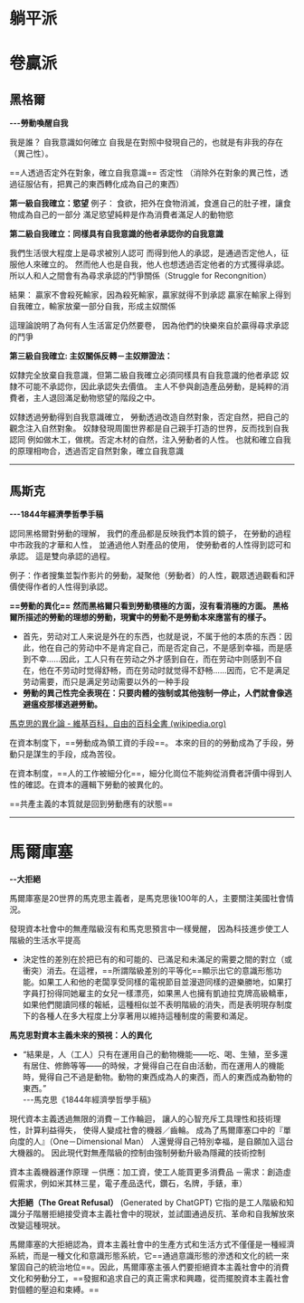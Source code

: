 

# 躺平派


# 卷贏派

## 黑格爾
**---勞動喚醒自我**

我是誰？ 自我意識如何確立
自我是在對照中發現自己的，也就是有非我的存在（異己性）。

==人透過否定外在對象，確立自我意識==
	否定性 （消除外在對象的異己性，透過征服佔有，把異己的東西轉化成為自己的東西）

**第一級自我確立：慾望**
例子：
食欲，把外在食物消滅，食進自己的肚子裡，讓食物成為自己的一部分
滿足慾望純粹是作為消費者滿足人的動物慾

**第二級自我確立：同樣具有自我意識的他者承認你的自我意識**

我們生活很大程度上是尋求被別人認可
而得到他人的承認，是通過否定他人，征服他人來確立的。
然而他人也是自我，他人也想透過否定他者的方式獲得承認。
所以人和人之間會有為尋求承認的鬥爭關係（Struggle for Recongnition）
 
結果：
贏家不會殺死輸家，因為殺死輸家，贏家就得不到承認
贏家在輸家上得到自我確立，輸家放棄一部分自我，形成主奴關係

這理論說明了為何有人生活富足仍然要卷，
因為他們的快樂來自於贏得尋求承認的鬥爭

**第三級自我確立: 主奴關係反轉－主奴辯證法：**

奴隸完全放棄自我意識，但第二級自我確立必須同樣具有自我意識的他者承認
奴隸不可能不承認你，因此承認失去價值。
主人不參與創造產品勞動，是純粹的消費者，主人退回滿足動物慾望的階段之中。

奴隸透過勞動得到自我意識確立，
勞動透過改造自然對象，否定自然，把自己的觀念注入自然對象。
奴隸發現周圍世界都是自己親手打造的世界，反而找到自我認同
例如做木工，做櫈。否定木材的自然，注入勞動者的人性。
也就和確立自我的原理相吻合，透過否定自然對象，確立自我意識

---
## 馬斯克
**---1844年經濟學哲學手稿**

認同黑格爾對勞動的理解，
我們的產品都是反映我們本質的鏡子，
在勞動的過程中市政我的才華和人性，
並通過他人對產品的使用，
使勞動者的人性得到認可和承認。
這是雙向承認的過程。

例子：作者搜集並製作影片的勞動，凝聚他（勞動者）的人性，觀眾透過觀看和評價使得作者的人性得到承認。

**==勞動的異化==**
**然而黑格爾只看到勞動積極的方面，沒有看消極的方面。
黑格爾所描述的勞動的理想的勞動，現實中的勞動不是勞動本來應當有的樣子。**


- 首先，劳动对工人来说是外在的东西，也就是说，不属于他的本质的东西：因此，他在自己的劳动中不是肯定自己，而是否定自己，不是感到幸福，而是感到不幸……因此，工人只有在劳动之外才感到自在，而在劳动中则感到不自在，他在不劳动时觉得舒畅，而在劳动时就觉得不舒畅……因而，它不是满足劳动需要，而只是满足劳动需要以外的一种手段
- **勞動的異己性完全表現在：只要肉體的強制或其他強制一停止，人們就會像逃避瘟疫那樣逃避勞動。**


[馬克思的異化論 - 維基百科，自由的百科全書 (wikipedia.org)](https://zh.wikipedia.org/wiki/%E9%A6%AC%E5%85%8B%E6%80%9D%E7%9A%84%E7%95%B0%E5%8C%96%E8%AB%96)

在資本制度下，==勞動成為領工資的手段==。
本來的目的的勞動成為了手段，勞動只是謀生的手段，成為苦役。

在資本制度，==人的工作被細分化==，細分化崗位不能夠從消費者評價中得到人性的確認。在資本的邏輯下勞動的被異化的。

==共產主義的本質就是回到勞動應有的狀態==


---
# 馬爾庫塞
**--大拒絕**

馬爾庫塞是20世界的馬克思主義者，是馬克思後100年的人，主要關注美國社會情況。

發現資本社會中的無產階級沒有和馬克思預言中一樣覺醒，
因為科技進步使工人階級的生活水平提高

- 決定性的差別在於把已有的和可能的、已滿足和未滿足的需要之間的對立（或衝突）消去。在這裡，==所謂階級差別的平等化==顯示出它的意識形態功能。如果工人和他的老闆享受同樣的電視節目並漫遊同樣的遊樂勝地，如果打字員打扮得同她雇主的女兒一樣漂亮，如果黑人也擁有凱迪拉克牌高級轎車，如果他們閱讀同樣的報紙，這種相似並不表明階級的消失，而是表明現存制度下的各種人在多大程度上分享著用以維持這種制度的需要和滿足。

**馬克思對資本主義未來的預視：人的異化**
- “結果是，人（工人）只有在運用自己的動物機能——吃、喝、生殖，至多還有居住、修飾等等——的時候，才覺得自己在自由活動，而在運用人的機能時，覺得自己不過是動物。動物的東西成為人的東西，而人的東西成為動物的東西。”<br>---馬克思《1844年經濟學哲學手稿》

現代資本主義透過無限的消費－工作輪迴，
讓人的心智充斥工具理性和技術理性，計算利益得失，
使得人變成社會的機器／齒輪。
成為了馬爾庫塞口中的『單向度的人』（One－Dimensional Man）
人還覺得自己特別幸福，是自願加入這台大機器的。
因此現代對無產階級的控制由強制勞動升級為隱藏的技術控制

資本主義機器運作原理
－供應：加工資，使工人能買更多消費品
－需求：創造虛假需求，例如米其林三星，電子產品迭代，鑽石，名牌，手錶，車）


**大拒絕（The Great Refusal）** (Generated by ChatGPT)
它指的是工人階級和知識分子階層拒絕接受資本主義社會中的現狀，並試圖通過反抗、革命和自我解放來改變這種現狀。

馬爾庫塞的大拒絕認為，資本主義社會中的生產方式和生活方式不僅僅是一種經濟系統，而是一種文化和意識形態系統，它==通過意識形態的滲透和文化的統一來鞏固自己的統治地位==。因此，馬爾庫塞主張人們要拒絕資本主義社會中的消費文化和勞動分工，==發掘和追求自己的真正需求和興趣，從而擺脫資本主義社會對個體的壓迫和束縛。==

